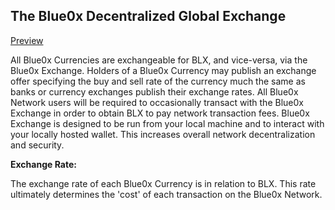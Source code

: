 ## **The Blue0x Decentralized Global Exchange** ##

[Preview](https://exchange.blue0x.com)

All Blue0x Currencies are exchangeable for BLX, and vice-versa, via the Blue0x Exchange.  Holders of a Blue0x Currency may publish an exchange offer specifying the buy and sell rate of the currency much the same as banks or currency exchanges publish their exchange rates.  All Blue0x Network users will be required to occasionally transact with the Blue0x Exchange in order to obtain BLX to pay network transaction fees.  Blue0x Exchange is designed to be run from your local machine and to interact with your locally hosted wallet.  This increases overall network decentralization and security.

**Exchange Rate:**

The exchange rate of each Blue0x Currency is in relation to BLX.  This rate ultimately determines the 'cost' of each transaction on the Blue0x Network. 
 
